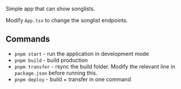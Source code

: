 Simple app that can show songlists.

Modify `App.tsx` to change the songlist endpoints.

## Commands

* `pnpm start` - run the application in development mode
* `pnpm build` - build production
* `pnpm transfer` - rsync the build folder. Modify the relevant line in `package.json` before running this.
* `pnpm deploy` - build + transfer in one command
